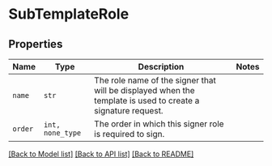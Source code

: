 # SubTemplateRole



## Properties
Name | Type | Description | Notes
------------ | ------------- | ------------- | -------------
| `name` | ```str``` |  The role name of the signer that will be displayed when the template is used to create a signature request.  |  |
| `order` | ```int, none_type``` |  The order in which this signer role is required to sign.  |  |

[[Back to Model list]](../README.md#documentation-for-models) [[Back to API list]](../README.md#documentation-for-api-endpoints) [[Back to README]](../README.md)



